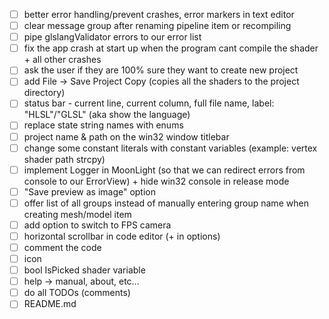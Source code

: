 - [ ] better error handling/prevent crashes, error markers in text editor
- [ ] clear message group after renaming pipeline item or recompiling
- [ ] pipe glslangValidator errors to our error list
- [ ] fix the app crash at start up when the program cant compile the shader + all other crashes
- [ ] ask the user if they are 100% sure they want to create new project
- [ ] add File -> Save Project Copy (copies all the shaders to the project directory)
- [ ] status bar - current line, current column, full file name, label: "HLSL"/"GLSL" (aka show the language)
- [ ] replace state string names with enums
- [ ] project name & path on the win32 window titlebar
- [ ] change some constant literals with constant variables (example: vertex shader path strcpy)
- [ ] implement Logger in MoonLight (so that we can redirect errors from console to our ErrorView) + hide win32 console in release mode
- [ ] "Save preview as image" option
- [ ] offer list of all groups instead of manually entering group name when creating mesh/model item
- [ ] add option to switch to FPS camera
- [ ] horizontal scrollbar in code editor (+ in options)
- [ ] comment the code
- [ ] icon
- [ ] bool IsPicked shader variable
- [ ] help -> manual, about, etc...
- [ ] do all TODOs (comments)
- [ ] README.md